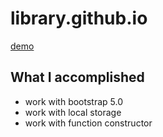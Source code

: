 # library.github.io
[demo](https://nguyen-thanh-luan-github.github.io/library.github.io/)
## What I accomplished
- work with bootstrap 5.0
- work with local storage
- work with function constructor
